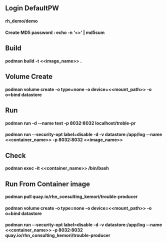
## Login DefaultPW
#### rh_demo/demo
#### Create MD5 password : echo -n ‘<<pass>>’ | md5sum

## Build
#### podman build -t <<image_name>> .

## Volume Create
#### podman volume create -o type=none -o device=<<mount_path>> -o o=bind datastore

## Run
#### podman run -d --name test -p 8032:8032 localhost/troble-pr
#### podman run --security-opt label=disable -d -v datastore:/app/log --name <<container_name>> -p 8032:8032 <<image_name>>

## Check
#### podman exec -it <<container_name>> /bin/bash

## Run From Container image
#### podman pull quay.io/rhn_consulting_kemori/trouble-producer
#### podman volume create -o type=none -o device=<<mount_path>> -o o=bind datastore
#### podman run --security-opt label=disable -d -v datastore:/app/log --name <<container_name>> -p 8032:8032 quay.io/rhn_consulting_kemori/trouble-producer
